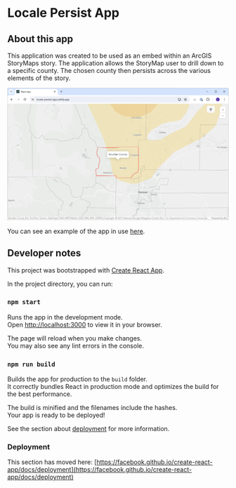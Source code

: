 # Locale Persist App

## About this app

This application was created to be used as an embed within an ArcGIS StoryMaps story.  The application allows the StoryMap user to drill down to a specific county.  The chosen county then persists across the various elements of the story.  

![Alt text](./public/social.png)

You can see an example of the app in use <a target="_blank" href="https://storymaps.arcgis.com/stories/dc7fce3e22e84637bbaa36860d7fcf5e">here</a>.

## Developer notes

This project was bootstrapped with [Create React App](https://github.com/facebook/create-react-app).

In the project directory, you can run:

### `npm start`

Runs the app in the development mode.\
Open [http://localhost:3000](http://localhost:3000) to view it in your browser.

The page will reload when you make changes.\
You may also see any lint errors in the console.

### `npm run build`

Builds the app for production to the `build` folder.\
It correctly bundles React in production mode and optimizes the build for the best performance.

The build is minified and the filenames include the hashes.\
Your app is ready to be deployed!

See the section about [deployment](https://facebook.github.io/create-react-app/docs/deployment) for more information.

### Deployment

This section has moved here: [https://facebook.github.io/create-react-app/docs/deployment](https://facebook.github.io/create-react-app/docs/deployment)
